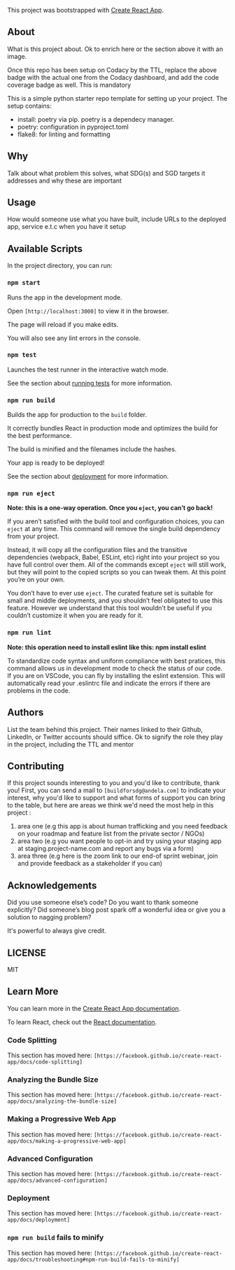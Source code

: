 This project was bootstrapped with [Create React App](https://github.com/facebook/create-react-app).

## About

What is this project about. Ok to enrich here or the section above it with an image.

Once this repo has been setup on Codacy by the TTL, replace the above badge with the actual one from the Codacy dashboard, and add the code coverage badge as well. This is mandatory

This is a simple python starter repo template for setting up your project. The setup contains:

- install: poetry via pip. poetry is a dependecy manager.
- poetry: configuration in pyproject.toml
- flake8: for linting and formatting

## Why

Talk about what problem this solves, what SDG(s) and SGD targets it addresses and why these are important

## Usage

How would someone use what you have built, include URLs to the deployed app, service e.t.c when you have it setup

## Available Scripts

In the project directory, you can run:

### `npm start`

Runs the app in the development mode.<br />

Open `[http://localhost:3000]` to view it in the browser.

The page will reload if you make edits.<br />

You will also see any lint errors in the console.

### `npm test`

Launches the test runner in the interactive watch mode.<br />

See the section about [running tests](https://facebook.github.io/create-react-app/docs/running-tests) for more information.

### `npm run build`

Builds the app for production to the `build` folder.<br />

It correctly bundles React in production mode and optimizes the build for the best performance.

The build is minified and the filenames include the hashes.<br />

Your app is ready to be deployed!

See the section about [deployment](https://facebook.github.io/create-react-app/docs/deployment) for more information.

### `npm run eject`

**Note: this is a one-way operation. Once you `eject`, you can’t go back!**

If you aren’t satisfied with the build tool and configuration choices, you can `eject` at any time. This command will remove the single build dependency from your project.

Instead, it will copy all the configuration files and the transitive dependencies (webpack, Babel, ESLint, etc) right into your project so you have full control over them. All of the
commands except `eject` will still work, but they will point to the copied scripts so you can tweak them. At this point you’re on your own.

You don’t have to ever use `eject`. The curated feature set is suitable for small and middle deployments, and you shouldn’t feel obligated to use this feature. However we understand that this tool wouldn’t be useful if you couldn’t customize it when you are ready for it.

### `npm run lint`

**Note: this operation need to install eslint like this: npm install eslint**

To standardize code syntax and uniform compliance with best pratices, this command allows us in development mode to check the status of our code. If you are on VSCode, you can fly by installing the eslint extension. This will automatically read your .eslintrc file and indicate the errors if there are problems in the code.

## Authors

List the team behind this project. Their names linked to their Github, LinkedIn, or Twitter accounts should siffice. Ok to signify the role they play in the project, including the TTL and mentor

## Contributing

If this project sounds interesting to you and you'd like to contribute, thank you!
First, you can send a mail to `[buildforsdg@andela.com]` to indicate your interest, why you'd like to support and what forms of support you can bring to the table, but here are areas we think we'd need the most help in this project :

1.  area one (e.g this app is about human trafficking and you need feedback on your roadmap and feature list from the private sector / NGOs)
2.  area two (e.g you want people to opt-in and try using your staging app at staging.project-name.com and report any bugs via a form)
3.  area three (e.g here is the zoom link to our end-of sprint webinar, join and provide feedback as a stakeholder if you can)

## Acknowledgements

Did you use someone else’s code?
Do you want to thank someone explicitly?
Did someone’s blog post spark off a wonderful idea or give you a solution to nagging problem?

It's powerful to always give credit.

## LICENSE

MIT

## Learn More

You can learn more in the [Create React App documentation](https://facebook.github.io/create-react-app/docs/getting-started).

To learn React, check out the [React documentation](https://reactjs.org/).

### Code Splitting

This section has moved here: `[https://facebook.github.io/create-react-app/docs/code-splitting]`

### Analyzing the Bundle Size

This section has moved here: `[https://facebook.github.io/create-react-app/docs/analyzing-the-bundle-size]`

### Making a Progressive Web App

This section has moved here: `[https://facebook.github.io/create-react-app/docs/making-a-progressive-web-app]`

### Advanced Configuration

This section has moved here: `[https://facebook.github.io/create-react-app/docs/advanced-configuration]`

### Deployment

This section has moved here: `[https://facebook.github.io/create-react-app/docs/deployment]`

### `npm run build` fails to minify

This section has moved here: `[https://facebook.github.io/create-react-app/docs/troubleshooting#npm-run-build-fails-to-minify]`
